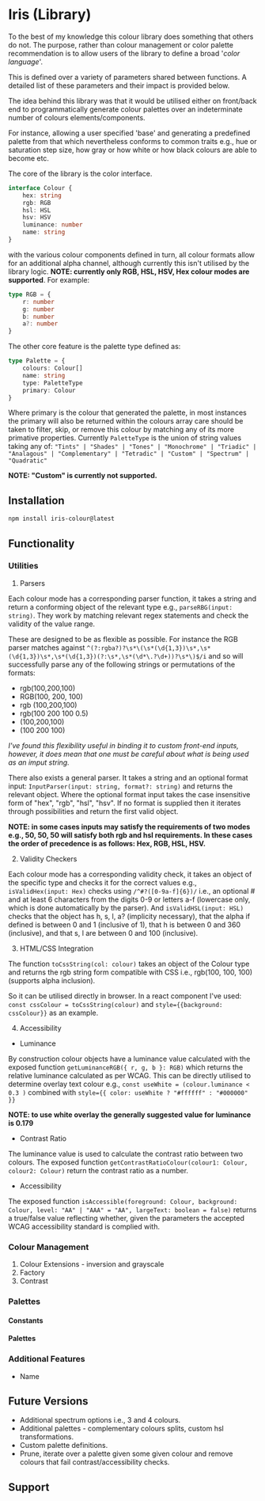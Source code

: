 # Iris (Library)

To the best of my knowledge this colour library does something that others do not. The purpose, rather than colour management or color palette recommendation is to allow users of the library to define a broad '*color language*'.

This is defined over a variety of parameters shared between functions. A detailed list of these parameters and their impact is provided below.

The idea behind this library was that it would be utilised either on front/back end to programmatically generate colour palettes over an indeterminate number of colours elements/components.

For instance, allowing a user specified 'base' and generating a predefined palette from that which nevertheless conforms to common traits e.g., hue or saturation step size, how gray or how white or how black colours are able to become etc.

The core of the library is the color interface.

```typescript
interface Colour {
    hex: string
    rgb: RGB
    hsl: HSL
    hsv: HSV
    luminance: number
    name: string
}
```

with the various colour components defined in turn, all colour formats allow for an additional alpha channel, although currently this isn't utilised by the library logic. **NOTE: currently only RGB, HSL, HSV, Hex colour modes are supported**. For example:

```typescript
type RGB = {
    r: number
    g: number
    b: number
    a?: number
}
```

The other core feature is the palette type defined as:

```typescript
type Palette = {
    colours: Colour[]
    name: string
    type: PaletteType
    primary: Colour
}
```

Where primary is the colour that generated the palette, in most instances the primary will also be returned within the colours array care should be taken to filter, skip, or remove this colour by matching any of its more primative properties. Currently ```PaletteType``` is the union of string values taking any of: ```"Tints" | "Shades" | "Tones" | "Monochrome" | "Triadic" | "Analagous" | "Complementary" | "Tetradic" | "Custom" | "Spectrum" | "Quadratic"```

**NOTE: "Custom" is currently not supported.**

## Installation

```bash
npm install iris-colour@latest
```

## Functionality
### Utilities
1. Parsers

Each colour mode has a corresponding parser function, it takes a string and return a conforming object of the relevant type e.g., ```parseRBG(input: string)```. They work by matching relevant regex statements and check the validity of the value range.

These are designed to be as flexible as possible. For instance the RGB parser matches against ```^(?:rgba?)?\s*\(\s*(\d{1,3})\s*,\s*(\d{1,3})\s*,\s*(\d{1,3})(?:\s*,\s*(\d*\.?\d+))?\s*\)$/i``` and so will successfully parse any of the following strings or permutations of the formats:
- rgb(100,200,100)
- RGB(100, 200, 100)
- rgb (100,200,100)
- rgb(100 200 100 0.5)
- (100,200,100)
- (100 200 100)

*I've found this flexibility useful in binding it to custom front-end inputs, however, it does mean that one must be careful about what is being used as an imput string.*

There also exists a general parser. It takes a string and an optional format input: ```InputParser(input: string, format?: string)``` and returns the relevant object. Where the optional format input takes the case insensitive form of "hex", "rgb", "hsl", "hsv". If no format is supplied then it iterates through possibilities and return the first valid object.

**NOTE: in some cases inputs may satisfy the requirements of two modes e.g., 50, 50, 50 will satisfy both rgb and hsl requirements. In these cases the order of precedence is as follows: Hex, RGB, HSL, HSV.**

2. Validity Checkers

Each colour mode has a corresponding validity check, it takes an object of the specific type and checks it for the correct values e.g., ```isValidHex(input: Hex)``` checks using ```/^#?([0-9a-f]{6})/``` i.e., an optional # and at least 6 characters from the digits 0-9 or letters a-f (lowercase only, which is done automatically by the parser). And ```isValidHSL(input: HSL)``` checks that the object has h, s, l, a? (implicity necessary), that the alpha if defined is between 0 and 1 (inclusive of 1), that h is between 0 and 360 (inclusive), and that s, l are between 0 and 100 (inclusive).

3. HTML/CSS Integration

The function ```toCssString(col: colour)``` takes an object of the Colour type and returns the rgb string form compatible with CSS i.e., rgb(100, 100, 100) (supports alpha inclusion).

So it can be utilised directly in browser. In a react component I've used: ```const cssColour = toCssString(colour)``` and ```style={{background: cssColour}}``` as an example.

4. Accessibility

- Luminance

By construction colour objects have a luminance value calculated with the exposed function ```getLuminanceRGB({ r, g, b }: RGB)``` which returns the relative luminance calculated as per WCAG. This can be directly utilised to determine overlay text colour e.g., ```const useWhite = (colour.luminance < 0.3 )``` combined with ```style={{ color: useWhite ? "#ffffff" : "#000000" }}``` 

**NOTE: to use white overlay the generally suggested value for luminance is 0.179**

- Contrast Ratio

The luminance value is used to calculate the contrast ratio between two colours. The exposed function ```getContrastRatioColour(colour1: Colour, colour2: Colour)``` return the contrast ratio as a number.

- Accessibility

The exposed function ```isAccessible(foreground: Colour, background: Colour, level: "AA" | "AAA" = "AA", largeText: boolean = false)``` returns a true/false value reflecting whether, given the parameters the accepted WCAG accessibility standard is complied with.

### Colour Management
1. Colour Extensions - inversion and grayscale
2. Factory
3. Contrast


### Palettes
#### Constants
#### Palettes

### Additional Features
- Name

## Future Versions
- Additional spectrum options i.e., 3 and 4 colours.
- Additional palettes - complementary colours splits, custom hsl transformations.
- Custom palette definitions.
- Prune, iterate over a palette given some given colour and remove colours that fail contrast/accessibility checks.

## Support 